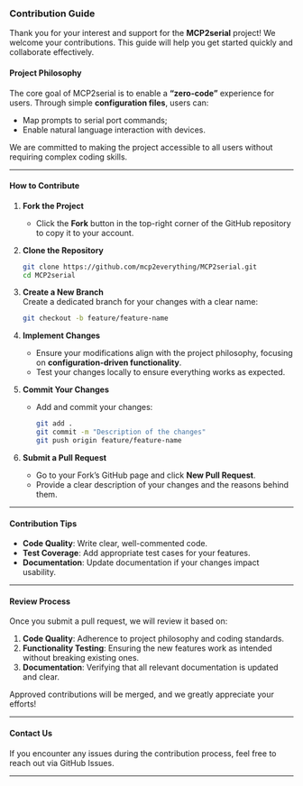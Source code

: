 ### **Contribution Guide**  

Thank you for your interest and support for the **MCP2serial** project! We welcome your contributions. This guide will help you get started quickly and collaborate effectively.  

#### **Project Philosophy**  
The core goal of MCP2serial is to enable a **“zero-code”** experience for users. Through simple **configuration files**, users can:  
- Map prompts to serial port commands;  
- Enable natural language interaction with devices.  

We are committed to making the project accessible to all users without requiring complex coding skills.  

---

#### **How to Contribute**  

1. **Fork the Project**  
   - Click the **Fork** button in the top-right corner of the GitHub repository to copy it to your account.  

2. **Clone the Repository**  
   ```bash
   git clone https://github.com/mcp2everything/MCP2serial.git
   cd MCP2serial
   ```  

3. **Create a New Branch**  
   Create a dedicated branch for your changes with a clear name:  
   ```bash
   git checkout -b feature/feature-name
   ```  

4. **Implement Changes**  
   - Ensure your modifications align with the project philosophy, focusing on **configuration-driven functionality**.  
   - Test your changes locally to ensure everything works as expected.  

5. **Commit Your Changes**  
   - Add and commit your changes:  
     ```bash
     git add .
     git commit -m "Description of the changes"
     git push origin feature/feature-name
     ```  

6. **Submit a Pull Request**  
   - Go to your Fork’s GitHub page and click **New Pull Request**.  
   - Provide a clear description of your changes and the reasons behind them.  

---

#### **Contribution Tips**  

- **Code Quality**: Write clear, well-commented code.  
- **Test Coverage**: Add appropriate test cases for your features.  
- **Documentation**: Update documentation if your changes impact usability.  

---

#### **Review Process**  
Once you submit a pull request, we will review it based on:  
1. **Code Quality**: Adherence to project philosophy and coding standards.  
2. **Functionality Testing**: Ensuring the new features work as intended without breaking existing ones.  
3. **Documentation**: Verifying that all relevant documentation is updated and clear.  

Approved contributions will be merged, and we greatly appreciate your efforts!  

---

#### **Contact Us**  
If you encounter any issues during the contribution process, feel free to reach out via GitHub Issues.  

--- 